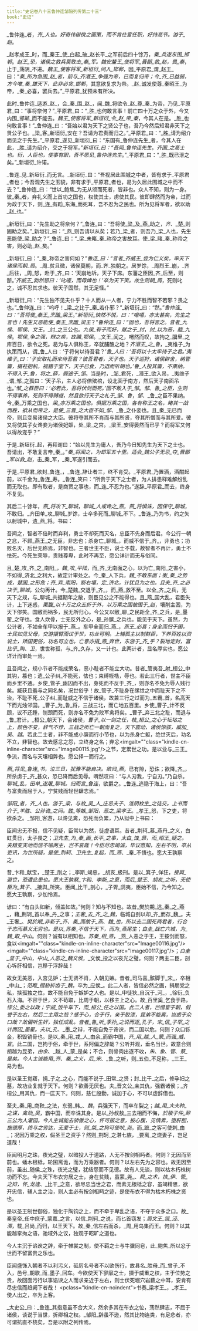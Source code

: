```yaml
---
title:"史记卷八十三鲁仲连邹阳列传第二十三"
book:"史记"
---
```

_鲁仲连_者，_齐_人也。好奇伟俶傥之画策，而不肯仕宦任职，好持高节。游于_赵_。

_赵孝成王_时，而_秦王_使_白起_破_赵长平_之军前后四十馀万，_秦_兵遂东围_邯郸_。_赵王_恐，诸侯之救兵莫敢击_秦_军。_魏安釐王_使将军_晋鄙_救_赵_，畏_秦_，止于_荡阴_不进。_魏王_使客将军_新垣衍_间入_邯郸_，因_平原君_谓_赵王_曰：“_秦_所为急围_赵_者，前与_齐湣王_争强为帝，已而复归帝；今_齐_已益弱，方今唯_秦_雄天下，此非必贪_邯郸_，其意欲复求为帝。_赵_诚发使尊_秦昭王_为帝，_秦_必喜，罢兵去。”_平原君_犹预未有所决。

此时_鲁仲连_适游_赵_，会_秦_围_赵_，闻_魏_将欲令_赵_尊_秦_为帝，乃见_平原君_曰：“事将奈何？”_平原君_曰：“_胜_也何敢言事！前亡四十万之众于外，今又内围_邯郸_而不能去。_魏王_使客将军_新垣衍_令_赵_帝_秦_，今其人在是。_胜_也何敢言事！”_鲁仲连_曰：“吾始以君为天下之贤公子也，吾乃今然后知君非天下之贤公子也。_梁_客_新垣衍_安在？吾请为君责而归之。”_平原君_曰：“_胜_请为绍介而见之于先生。”_平原君_遂见_新垣衍_曰：“东国有_鲁仲连先生_者，今其人在此，_胜_请为绍介，交之于将军。”_新垣衍_曰：“吾闻_鲁仲连先生_，_齐国_之高士也。_衍_，人臣也，使事有职，吾不愿见_鲁仲连先生_。”_平原君_曰：“_胜_既已泄之矣。”_新垣衍_许诺。

_鲁连_见_新垣衍_而无言。_新垣衍_曰：“吾视居此围城之中者，皆有求于_平原君_者也；今吾观先生之玉貌，非有求于_平原君_者也，曷为久居此围城之中而不去？”_鲁仲连_曰：“世以_鲍焦_为无从颂而死者，皆非也。众人不知，则为一身。彼_秦_者，弃礼义而上首功之国也，权使其士，虏使其民。彼即肆然而为帝，过而为政于天下，则_连_有蹈_东海_而死耳，吾不忍为之民也。所为见将军者，欲以助_赵_也。”

_新垣衍_曰：“先生助之将奈何？”_鲁连_曰：“吾将使_梁_及_燕_助之，_齐_、_楚_则固助之矣。”_新垣衍_曰：“_燕_则吾请以从矣；若乃_梁_者，则吾乃_梁_人也，先生恶能使_梁_助之？”_鲁连_曰：“_梁_未睹_秦_称帝之害故耳。使_梁_睹_秦_称帝之害，则必助_赵_矣。”

_新垣衍_曰：“_秦_称帝之害何如？”_鲁连_曰：“昔者_齐威王_尝为仁义矣，率天下诸侯而朝_周_。_周_贫且微，诸侯莫朝，而_齐_独朝之。居岁馀，_周烈王_崩，_齐_后往，_周_怒，赴于_齐_曰：‘天崩地坼，天子下席。东藩之臣因_齐_后至，则斮。’_齐威王_勃然怒曰：‘叱嗟，而母婢也！’卒为天下笑。故生则朝_周_，死则叱之，诚不忍其求也。彼天子固然，其无足怪。”

_新垣衍_曰：“先生独不见夫仆乎？十人而从一人者，宁力不胜而智不若邪？畏之也。”_鲁仲连_曰：“呜呼！_梁_之比于_秦_若仆邪？”_新垣衍_曰：“然。”_鲁仲连_曰：“吾将使_秦王_烹醢_梁王_。”_新垣衍_怏然不悦，曰：“噫嘻，亦太甚矣，先生之言也！先生又恶能使_秦王_烹醢_梁王_？”_鲁仲连_曰：“固也，吾将言之。昔者_九侯_、_鄂侯_、_文王_，_纣_之三公也。_九侯_有子而好，献之于_纣_，_纣_以为恶，醢_九侯_。_鄂侯_争之强，辩之疾，故脯_鄂侯_。_文王_闻之，喟然而叹，故拘之_牖里_之库百日，欲令之死。曷为与人俱称王，卒就脯醢之地？_齐湣王_之_鲁_，_夷维子_为执策而从，谓_鲁_人曰：‘子将何以待吾君？’_鲁_人曰：‘吾将以十太牢待子之君。’_夷维子_曰：‘子安取礼而来待吾君？彼吾君者，天子也。天子巡狩，诸侯辟舍，纳管籥，摄衽抱机，视膳于堂下，天子已食，乃退而听朝也。’_鲁_人投其籥，不果纳。不得入于_鲁_，将之_薛_，假途于_邹_。当是时，_邹_君死，_湣王_欲入吊，_夷维子_谓_邹_之孤曰：‘天子吊，主人必将倍殡棺，设北面于南方，然后天子南面吊也。’_邹_之群臣曰：‘必若此，吾将伏剑而死。’固不敢入于_邹_。_邹_、_鲁_之臣，生则不得事养，死则不得赙襚，然且欲行天子之礼于_邹_、_鲁_，_邹_、_鲁_之臣不果纳。今_秦_万乘之国也，_梁_亦万乘之国也。俱据万乘之国，各有称王之名，睹其一战而胜，欲从而帝之，是使_三晋_之大臣不如_邹_、_鲁_之仆妾也。且_秦_无已而帝，则且变易诸侯之大臣。彼将夺其所不肖而与其所贤，夺其所憎而与其所爱。彼又将使其子女谗妾为诸侯妃姬，处_梁_之宫。_梁王_安得晏然而已乎？而将军又何以得故宠乎？”

于是_新垣衍_起，再拜谢曰：“始以先生为庸人，吾乃今日知先生为天下之士也。吾请出，不敢复言帝_秦_。”_秦_将闻之，为却军五十里。适会_魏公子无忌_夺_晋鄙_军以救_赵_，击_秦_军，_秦_军遂引而去。

于是_平原君_欲封_鲁连_，_鲁连_辞让者三，终不肯受。_平原君_乃置酒，酒酣起前，以千金为_鲁连_寿。_鲁连_笑曰：“所贵于天下之士者，为人排患释难解纷乱而无取也。即有取者，是商贾之事也，而_连_不忍为也。”遂辞_平原君_而去，终身不复见。

其后二十馀年，_燕_将攻下_聊城_，_聊城_人或谗之_燕_，_燕_将惧诛，因保守_聊城_，不敢归。_齐田单_攻_聊城_岁馀，士卒多死而_聊城_不下。_鲁连_乃为书，约之矢以射城中，遗_燕_将。书曰：

吾闻之，智者不倍时而弃利，勇士不却死而灭名，忠臣不先身而后君。今公行一朝之忿，不顾_燕王_之无臣，非忠也；杀身亡_聊城_，而威不信于_齐_，非勇也；功败名灭，后世无称焉，非智也。三者世主不臣，说士不载，故智者不再计，勇士不怯死。今死生荣辱，贵贱尊卑，此时不再至，愿公详计而无与俗同。

且_楚_攻_齐_之_南阳_，_魏_攻_平陆_，而_齐_无南面之心，以为亡_南阳_之害小，不如得_济北_之利大，故定计审处之。今_秦_人下兵，_魏_不敢东面；衡_秦_之势成，_楚国_之形危；_齐_弃_南阳_，断右壤，定_济北_，计犹且为之也。且夫_齐_之必决于_聊城_，公勿再计。今_楚魏_交退于_齐_，而_燕_救不至。以全_齐_之兵，无天下之规，与_聊城_共据期年之敝，则臣见公之不能得也。且_燕_国大乱，君臣失计，上下迷惑，_栗腹_以十万之众五折于外，以万乘之国被围于_赵_，壤削主困，为天下僇笑。国敝而祸多，民无所归心。今公又以敝_聊_之民距全_齐_之兵，是_墨翟_之守也。食人炊骨，士无反外之心，是_孙膑_之兵也。能见于天下。虽然，为公计者，不如全车甲以报于_燕_。车甲全而归_燕_，_燕王_必喜；身全而归于国，士民如见父母，交游攘臂而议于世，功业可明。上辅孤主以制群臣，下养百姓以资说士，矫国更俗，功名可立也。亡意亦捐_燕_弃世，东游于_齐_乎？裂地定封，富比乎_陶_、_卫_，世世称孤，与_齐_久存，又一计也。此两计者，显名厚实也，愿公详计而审处一焉。

且吾闻之，规小节者不能成荣名，恶小耻者不能立大功。昔者_管夷吾_射_桓公_中其钩，篡也；遗_公子纠_不能死，怯也；束缚桎梏，辱也。若此三行者，世主不臣而乡里不通。乡使_管子_幽囚而不出，身死而不反于_齐_，则亦名不免为辱人贱行矣。臧获且羞与之同名矣，况世俗乎！故_管子_不耻身在缧绁之中而耻天下之不治，不耻不死_公子纠_而耻威之不信于诸侯，故兼三行之过而为_五霸_首，名高天下而光烛邻国。_曹子_为_鲁_将，三战三北，而亡地五百里。乡使_曹子_计不反顾，议不还踵，刎颈而死，则亦名不免为败军禽将矣。_曹子_弃三北之耻，而退与_鲁_君计。_桓公_朝天下，会诸侯，_曹子_以一剑之任，枝_桓公_之心于坛坫之上，颜色不变，辞气不悖，三战之所亡一朝而复之，天下震动，诸侯惊骇，威加_吴_、_越_。若此二士者，非不能成小廉而行小节也，以为杀身亡躯，绝世灭后，功名不立，非智也。故去感忿之怨，立终身之名；弃忿<imgalt=""class="kindle-cn-inline-character"src="Image00115.jpg"/>之节，定累世之功。是以业与_三王_争流，而名与天壤相弊也。愿公择一而行之。

_燕_将见_鲁连_书，泣三日，犹豫不能自决。欲归_燕_，已有隙，恐诛；欲降_齐_，所杀虏于_齐_甚众，恐已降而后见辱。喟然叹曰：“与人刃我，宁自刃。”乃自杀。_聊城_乱，_田单_遂屠_聊城_。归而言_鲁连_，欲爵之。_鲁连_逃隐于海上，曰：“吾与富贵而屈于人，宁贫贱而轻世肆志焉。”

_邹阳_者，_齐_人也。游于_梁_，与故_吴_人_庄忌夫子_、_淮阴枚生_之徒交。上书而介于_羊胜_、_公孙诡_之间。_胜_等嫉_邹阳_，恶之_梁孝王_。_孝王_怒，下之吏，将欲杀之。_邹阳_客游，以谗见禽，恐死而负累，乃从狱中上书曰：

臣闻忠无不报，信不见疑，臣常以为然，徒虚语耳。昔者_荆轲_慕_燕丹_之义，白虹贯日，太子畏之；_卫先生_为_秦_画_长平_之事，_太白_蚀_昴_，而_昭王_疑之。夫精变天地而信不喻两主，岂不哀哉！今臣尽忠竭诚，毕议愿知，左右不明，卒从吏讯，为世所疑，是使_荆轲_、_卫先生_复起，而_燕_、_秦_不悟也。愿大王孰察之。

昔_卞和_献宝，_楚王_刖之；_李斯_竭忠，_胡亥_极刑。是以_箕子_佯狂，_接舆_避世，恐遭此患也。愿大王孰察_卞和_、_李斯_之意，而后_楚王_、_胡亥_之听，无使臣为_箕子_、_接舆_所笑。臣闻_比干_剖心，_子胥_鸱夷，臣始不信，乃今知之。愿大王孰察，少加怜焉。

谚曰：“有白头如新，倾盖如故。”何则？知与不知也。故昔_樊於期_逃_秦_之_燕_，藉_荆轲_首以奉_丹_之事；_王奢_去_齐_之_魏_，临城自刭以却_齐_而存_魏_。夫_王奢_、_樊於期_非新于_齐_、_秦_而故于_燕_、_魏_也，所以去二国死两君者，行合于志而慕义无穷也。是以_苏秦_不信于天下，而为_燕尾生_；_白圭_战亡六城，为_魏_取_中山_。何则？诚有以相知也。_苏秦_相_燕_，_燕_人恶之于王，王按剑而怒，食以<imgalt=""class="kindle-cn-inline-character"src="Image00116.jpg"/><imgalt=""class="kindle-cn-inline-character"src="Image00117.jpg"/>；_白圭_显于_中山_，_中山_人恶之_魏文侯_，_文侯_投之以夜光之璧。何则？两主二臣，剖心坼肝相信，岂移于浮辞哉！

故女无美恶，入宫见妒；士无贤不肖，入朝见嫉。昔者_司马喜_髌脚于_宋_，卒相_中山_；_范睢_摺胁折齿于_魏_，卒为_应侯_。此二人者，皆信必然之画，捐朋党之私，挟孤独之位，故不能自免于嫉妒之人也。是以_申徒狄_自沉于_河_，_徐衍_负石入海。不容于世，义不苟取，比周于朝，以移主上之心。故_百里奚_乞食于路，_缪公_委之以政；_宁戚_饭牛车下，而_桓公_任之以国。此二人者，岂借宦于朝，假誉于左右，然后二主用之哉？感于心，合于行，亲于胶漆，昆弟不能离，岂惑于众口哉？故偏听生奸，独任成乱。昔者_鲁_听_季孙_之说而逐_孔子_，_宋_信_子罕_之计而囚_墨翟_。夫以_孔_、_墨_之辩，不能自免于谗谀，而二国以危。何则？众口铄金，积毁销骨也。是以_秦_用_戎_人_由余_而霸中国，_齐_用_越_人_蒙_而强_威_、_宣_。此二国，岂拘于俗，牵于世，系阿偏之辞哉？公听并观，垂名当世。故意合则胡越为昆弟，_由余_、_越_人_蒙_是矣；不合，则骨肉出逐不收，_朱_、_象_、_管_、_蔡_是矣。今人主诚能用_齐_、_秦_之义，后_宋_、_鲁_之听，则_五伯_不足称，_三王_易为也。

是以圣王觉寤，捐_子之_之心，而能不说于_田常_之贤；封_比干_之后，修孕妇之墓，故功业复就于天下。何则？欲善无厌也。夫_晋文公_亲其仇，强霸诸侯；_齐桓公_用其仇，而一匡天下。何则，慈仁殷勤，诚加于心，不可以虚辞借也。

至夫_秦_用_商鞅_之法，东弱_韩_、_魏_，兵强天下，而卒车裂之；_越_用_大夫种_之谋，禽劲_吴_，霸中国，而卒诛其身。是以_孙叔敖_三去相而不悔，_於陵子仲_辞三公为人灌园。今人主诚能去骄傲之心，怀可报之意，披心腹，见情素，堕肝胆，施德厚，终与之穷达，无爱于士，则_桀_之狗可使吠_尧_，而_蹠_之客可使刺_由_；况因万乘之权，假圣王之资乎？然则_荆轲_之湛七族，_要离_之烧妻子，岂足道哉！

臣闻明月之珠，夜光之璧，以暗投人于道路，人无不按剑相眄者。何则？无因而至前也。蟠木根柢，轮囷离诡，而为万乘器者。何则？以左右先为之容也。故无因至前，虽出_随侯_之珠，夜光之璧，犹结怨而不见德。故有人先谈，则以枯木朽株树功而不忘。今夫天下布衣穷居之士，身在贫贱，虽蒙_尧_、_舜_之术，挟_伊_、_管_之辩，怀_龙逄_、_比干_之意，欲尽忠当世之君，而素无根柢之容，虽竭精思，欲开忠信，辅人主之治，则人主必有按剑相眄之迹，是使布衣不得为枯木朽株之资也。

是以圣王制世御俗，独化于陶钧之上，而不牵于卑乱之语，不夺于众多之口。故_秦皇帝_任中庶子_蒙嘉_之言，以信_荆轲_之说，而匕首窃发；_周文王_猎_泾_、_渭_，载_吕尚_而归，以王天下。故_秦_信左右而杀，_周_用乌集而王。何则？以其能越挛拘之语，驰域外之议，独观于昭旷之道也。

今人主沉于谄谀之辞，牵于帷裳之制，使不羁之士与牛骥同皂，此_鲍焦_所以忿于世而不留富贵之乐也。

臣闻盛饰入朝者不以利污义，砥厉名号者不以欲伤行，故县名_胜母_而_曾子_不入，邑号_朝歌_而_墨子_回车。今欲使天下寥廓之士，摄于威重之权，主于位势之贵，故回面污行以事谄谀之人而求亲近于左右，则士伏死堀穴岩薮之中耳，安肯有尽忠信而趋阙下者哉！
<pclass="kindle-cn-noindent">书奏_梁孝王_，_孝王_使人出之，卒为上客。</p>
_太史公_曰：_鲁连_其指意虽不合大义，然余多其在布衣之位，荡然肆志，不屈于诸侯，谈说于当世，折卿相之权。_邹阳_辞虽不逊，然其比物连类，有足悲者，亦可谓抗直不桡矣，吾是以附之列传焉。
